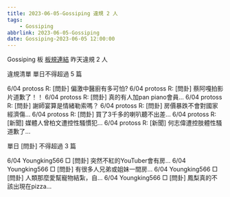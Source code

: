 ```yaml
---
title: 2023-06-05-Gossiping 違規 2 人
tags:
    - Gossiping
abbrlink: 2023-06-05-Gossiping
date: Gossiping-2023-06-05 12:00:00
---
```

Gossiping 板 [板規連結](https://www.ptt.cc/bbs/Gossiping/M.1637425085.A.07D.html)
昨天違規 2 人
<!-- more -->

違規清單
單日不得超過 5 篇

6/04 protoss R: [問卦] 偏激中醫廚有多可怕?
6/04 protoss R: [問卦] 蔡阿嘎拍影片道歉了！！
6/04 protoss R: [問卦] 真的有人加pan piano會員…
6/04 protoss R: [問卦] 謝師宴算是情緒勒索嗎？
6/04 protoss R: [問卦] 房價暴跌不會對國家經濟傷…
6/04 protoss R: [問卦] 買了3千多的喇叭聽不出差…
6/04 protoss R: [新聞] 媒體人曾柏文遭控性騷慣犯…
6/04 protoss R: [新聞] 何志偉遭控肢體性騷道歉了…

單日 [問卦] 不得超過 3 篇

6/04 Youngking566 □ [問卦] 突然不紅的YouTuber會有房…
6/04 Youngking566 □ [問卦] 有很多人兄弟或姐妹一間房…
6/04 Youngking566 □ [問卦] 人類那麼愛幫寵物結紮，自…
6/04 Youngking566 □ [問卦] 鳳梨真的不該出現在pizza…
